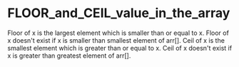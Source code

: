 # FLOOR_and_CEIL_value_in_the_array

Floor of x is the largest element which is smaller than or equal to x. Floor of x doesn't exist if x is smaller than smallest element of arr[]. 
Ceil of x is the smallest element which is greater than or equal to x. Ceil of x doesn't exist if x is greater than greatest element of arr[].
